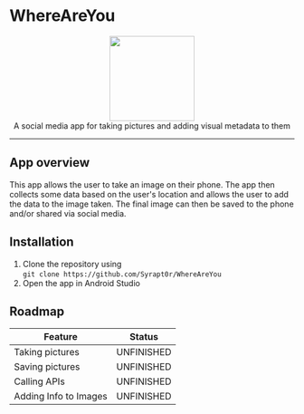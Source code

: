 # WhereAreYou
<p align="center">
  <img src="http://lh3.googleusercontent.com/gN6iBKP1b2GTXZZoCxhyXiYIAh8QJ_8xzlhEK6csyDadA4GdkEdIEy9Bc8s5jozt1g=w300" width=150 height="auto"><br>
  A social media app for taking pictures and adding visual metadata to them</p>
<hr>

## App overview
This app allows the user to take an image on their phone. The app then collects some data based on the user's location and allows the user to add the data to the image taken. The final image can then be saved to the phone and/or shared via social media.

## Installation
1. Clone the repository using<br>
`git clone https://github.com/Syrapt0r/WhereAreYou`
1. Open the app in Android Studio

## Roadmap
Feature|Status
-------|------
Taking pictures|UNFINISHED
Saving pictures|UNFINISHED
Calling APIs|UNFINISHED
Adding Info to Images|UNFINISHED
